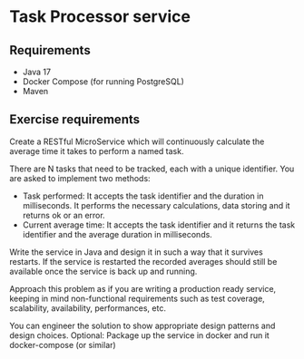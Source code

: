 # Task Processor service

## Requirements

- Java 17
- Docker Compose (for running PostgreSQL)
- Maven

## Exercise requirements

Create a RESTful MicroService which will continuously calculate the average time it takes to
perform a named task.

There are N tasks that need to be tracked, each with a unique identifier.
You are asked to implement two methods:

- Task performed: It accepts the task identifier and the duration in milliseconds. It
  performs the necessary calculations, data storing and it returns ok or an error.
- Current average time: It accepts the task identifier and it returns the task identifier
  and the average duration in milliseconds.

Write the service in Java and design it in such a way that it survives restarts. If the service is
restarted the recorded averages should still be available once the service is back up and
running.

Approach this problem as if you are writing a production ready service, keeping in mind non-functional
requirements such as test coverage, scalability, availability, performances, etc.

You can engineer the solution to show appropriate design patterns and design choices.
Optional: Package up the service in docker and run it docker-compose (or similar)
